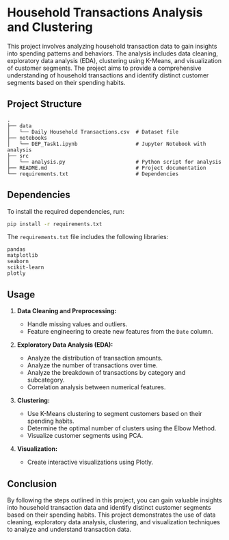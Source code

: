# Household Transactions Analysis and Clustering

This project involves analyzing household transaction data to gain insights into spending patterns and behaviors. The analysis includes data cleaning, exploratory data analysis (EDA), clustering using K-Means, and visualization of customer segments. The project aims to provide a comprehensive understanding of household transactions and identify distinct customer segments based on their spending habits.


## Project Structure

```
.
├── data
│   └── Daily Household Transactions.csv  # Dataset file
├── notebooks
│   └── DEP_Task1.ipynb                   # Jupyter Notebook with analysis
├── src
│   └── analysis.py                       # Python script for analysis
├── README.md                             # Project documentation
└── requirements.txt                      # Dependencies
```

## Dependencies

To install the required dependencies, run:

```bash
pip install -r requirements.txt
```

The `requirements.txt` file includes the following libraries:

```pip-requirements
pandas
matplotlib
seaborn
scikit-learn
plotly
```

## Usage

1. **Data Cleaning and Preprocessing:**
   - Handle missing values and outliers.
   - Feature engineering to create new features from the `Date` column.

2. **Exploratory Data Analysis (EDA):**
   - Analyze the distribution of transaction amounts.
   - Analyze the number of transactions over time.
   - Analyze the breakdown of transactions by category and subcategory.
   - Correlation analysis between numerical features.

3. **Clustering:**
   - Use K-Means clustering to segment customers based on their spending habits.
   - Determine the optimal number of clusters using the Elbow Method.
   - Visualize customer segments using PCA.

4. **Visualization:**
   - Create interactive visualizations using Plotly.

## Conclusion

By following the steps outlined in this project, you can gain valuable insights into household transaction data and identify distinct customer segments based on their spending habits. This project demonstrates the use of data cleaning, exploratory data analysis, clustering, and visualization techniques to analyze and understand transaction data.
